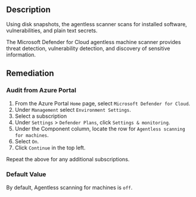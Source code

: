 ## Description

Using disk snapshots, the agentless scanner scans for installed software, vulnerabilities, and plain text secrets.

The Microsoft Defender for Cloud agentless machine scanner provides threat detection, vulnerability detection, and discovery of sensitive information.

## Remediation

### Audit from Azure Portal

1. From the Azure Portal `Home` page, select `Microsoft Defender for Cloud`.
2. Under `Management` select `Environment Settings`.
3. Select a subscription
4. Under `Settings` > `Defender Plans`, click `Settings & monitoring`.
5. Under the Component column, locate the row for `Agentless scanning for machines`.
6. Select `On`.
7. Click `Continue` in the top left.

Repeat the above for any additional subscriptions.

### Default Value

By default, Agentless scanning for machines is `off`.
